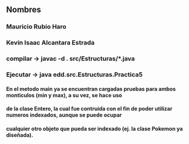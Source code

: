 ## Nombres 
### Mauricio Rubio Haro
### Kevin Isaac Alcantara Estrada


### compilar -> javac -d . src/Estructuras/*.java

### Ejecutar -> java edd.src.Estructuras.Practica5

#### En el metodo main ya se encuentran cargadas pruebas para ambos monticulos (min y max), a su vez, se hace uso 
#### de la clase Entero, la cual fue contruida con el fin de poder utilizar numeros indexados, aunque se puede ocupar
#### cualquier otro objeto que pueda ser indexado (ej. la clase Pokemon ya diseñada).
